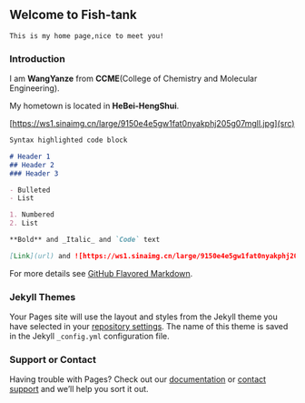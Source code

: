 ## Welcome to Fish-tank

`This is my home page,nice to meet you!`



### Introduction

I am **WangYanze** from **CCME**(College of Chemistry and Molecular Engineering).

My hometown is located in **HeBei-HengShui**.

[https://ws1.sinaimg.cn/large/9150e4e5gw1fat0nyakphj205g07mgll.jpg](src)


```markdown
Syntax highlighted code block

# Header 1
## Header 2
### Header 3

- Bulleted
- List

1. Numbered
2. List

**Bold** and _Italic_ and `Code` text

[Link](url) and ![https://ws1.sinaimg.cn/large/9150e4e5gw1fat0nyakphj205g07mgll.jpg](src)
```

For more details see [GitHub Flavored Markdown](https://guides.github.com/features/mastering-markdown/).

### Jekyll Themes

Your Pages site will use the layout and styles from the Jekyll theme you have selected in your [repository settings](https://github.com/Dead-fisher/dead-fisher.github.io/settings). The name of this theme is saved in the Jekyll `_config.yml` configuration file.

### Support or Contact

Having trouble with Pages? Check out our [documentation](https://help.github.com/categories/github-pages-basics/) or [contact support](https://github.com/contact) and we’ll help you sort it out.
